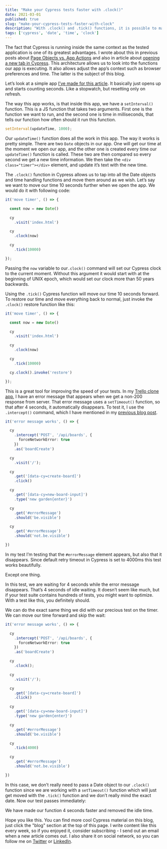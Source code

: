 ```yaml
---
title: "Make your Cypress tests faster with .clock()"
date: 2021-03-01
published: true
slug: "make-your-cypress-tests-faster-with-clock"
description: "With .clock() and .tick() functions, it is possible to manipulate app’s time and make your test faster by skipping waits of setTimeout() and setInterval() functions."
tags: ['cypress', 'date', 'time', 'clock']
---
```

The fact that Cypress is running inside the same context as the tested application is one of its greatest advantages. I wrote about this in previous posts about [Page Objects vs. App Actions](https://applitools.com/blog/page-objects-app-actions-cypress/) and also in article about [opening a new tab in Cypress](/opening-a-new-tab-in-cypress). This architecture allows us to look into the functions our app is executing. It also allows adjust the app’s context such as browser preferences and time. The latter is the subject of this blog.

Let’s look at a simple app [I’ve made for this article](https://github.com/filiphric/cypress-clock). It basically just opens up and starts counting seconds. Like a stopwatch, but resetting only on refresh.

The way this app works, is that inside this app, we have a `setInterval()` function. This is a JS function that takes two arguments. First one is the function we want to run, and the second one is time in milliseconds, that tells our function how often should it run this function.

```js [app.js]
setInterval(updateTime, 1000);
```
Our `updateTime()` function does all the work in this app. The way it works is pretty simple. There are two `Date` objects in our app. One will get our time at the moment we open our app, and the other one is created every time our `updateTime()` function is called. These two are then compared so every second we get a new time information. We then take the  `<div class="timer"></div>` element, and update it’s text with the new time.

The `.clock()` function in Cypress allows us to tap into all the Date objects and time handling functions and move them around as we wish. Let’s say we want to move our time 10 seconds further when we open the app. We would do it with following code:
```ts
it('move timer', () => {

  const now = new Date()

  cy
    .visit('index.html')

  cy
    .clock(now)

  cy
    .tick(10000)

});
```

Passing the `now` variable to our`.clock()` command will set our Cypress clock to the current moment. Without this argument it would start with at the beginning of UNIX epoch, which would set our clock more than 50 years backwards.

Using the `.tick()` Cypress function will move our time 10 seconds forward. To restore our time and move everything back to normal, just invoke the `.clock()` restore function like this:
```ts
it('move timer', () => {

  const now = new Date()

  cy
    .visit('index.html')

  cy
    .clock(now)

  cy
    .tick(10000)

  cy.clock().invoke('restore')

});
```

This is a great tool for improving the speed of your tests. In my [Trello clone app](https://github.com/filiphric/trelloapp), I have an error message that appears when we get a non-200 response from server. That error message uses a `setTimeout()` function, so that after 4 seconds, it automatically disappears. To test it, I use the `.intercept()` command, which I have mentioned in my [previous blog post](/migrating-route-to-intercept-in-cypress).

```ts
it('error message works', () => {

  cy
    .intercept('POST', '/api/boards', {
      forceNetworkError: true
    })
    .as('boardCreate')

  cy
    .visit('/');

  cy
    .get('[data-cy=create-board]')
    .click()

  cy
    .get('[data-cy=new-board-input]')
    .type('new garden{enter}')

  cy
    .get('#errorMessage')
    .should('be.visible')

  cy
    .get('#errorMessage')
    .should('not.be.visible')

})
```
In my test I’m testing that the `#errorMessage` element appears, but also that it disappears. Since default retry timeout in Cypress is set to 4000ms this test works beautifully.

Except one thing.

<v-video alt="Test is taking way too long" src="long.mp4"></v-video>

In this test, we are waiting for 4 seconds while the error message disappears. That’s 4 seconds of idle waiting. It doesn’t seem like much, but if your test suite contains hundreds of tests, you might want to optimize. With a test like this, you definitely should.

We can do the exact same thing we did with our precious test on the timer. We can move our time forward and skip the wait:

```ts
it('error message works', () => {

  cy
    .intercept('POST', '/api/boards', {
      forceNetworkError: true
    })
    .as('boardCreate')

  cy
    .clock();

  cy
    .visit('/');

  cy
    .get('[data-cy=create-board]')
    .click()

  cy
    .get('[data-cy=new-board-input]')
    .type('new garden{enter}')

  cy
    .get('#errorMessage')
    .should('be.visible')

  cy
    .tick(4000)

  cy
    .get('#errorMessage')
    .should('not.be.visible')

})

```
In this case, we don’t really need to pass a Date object to our `.clock()` function since we are working with a `setTimeout()` function which will just get moved with the `.tick()` function and we don’t really mind the exact date. Now our test passes immediately:
<v-video alt="Test is running faster" src="short.mp4"></v-video>

We have made our function 4 seconds faster and removed the idle time.

Hope you like this. You can find more cool Cypress material on this blog, just click the "blog" section at the top of this page. I write content like this every week, so if you enjoyed it, consider subscribing - I send out an email when a new article comes out. I also share it on social network, so you can follow me on [Twitter](https://twitter.com/filip_hric/) or [LinkedIn](https://www.linkedin.com/in/filip-hric-11a5b1126/).